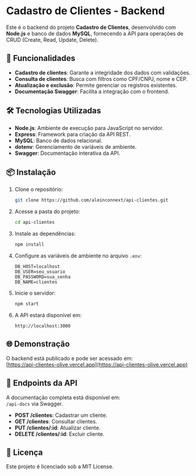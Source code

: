 
# Cadastro de Clientes - Backend

Este é o backend do projeto **Cadastro de Clientes**, desenvolvido com **Node.js** e banco de dados **MySQL**, fornecendo a API para operações de CRUD (Create, Read, Update, Delete).

## 🚀 Funcionalidades
- **Cadastro de clientes**: Garante a integridade dos dados com validações.
- **Consulta de clientes**: Busca com filtros como CPF/CNPJ, nome e CEP.
- **Atualização e exclusão**: Permite gerenciar os registros existentes.
- **Documentação Swagger**: Facilita a integração com o frontend.

## 🛠️ Tecnologias Utilizadas
- **Node.js**: Ambiente de execução para JavaScript no servidor.
- **Express**: Framework para criação da API REST.
- **MySQL**: Banco de dados relacional.
- **dotenv**: Gerenciamento de variáveis de ambiente.
- **Swagger**: Documentação interativa da API.

## 📦 Instalação
1. Clone o repositório:
   ```bash
   git clone https://github.com/aleinconnext/api-clientes.git
   ```
2. Acesse a pasta do projeto:
   ```bash
   cd api-clientes
   ```
3. Instale as dependências:
   ```bash
   npm install
   ```
4. Configure as variáveis de ambiente no arquivo `.env`:
   ```
   DB_HOST=localhost
   DB_USER=seu_usuario
   DB_PASSWORD=sua_senha
   DB_NAME=clientes
   ```
5. Inicie o servidor:
   ```bash
   npm start
   ```
6. A API estará disponível em:
   ```
   http://localhost:3000
   ```

## 🌐 Demonstração
O backend está publicado e pode ser acessado em:  
[https://api-clientes-olive.vercel.app](https://api-clientes-olive.vercel.app)

## 📖 Endpoints da API
A documentação completa está disponível em:  
`/api-docs` via Swagger.

- **POST /clientes**: Cadastrar um cliente.
- **GET /clientes**: Consultar clientes.
- **PUT /clientes/:id**: Atualizar cliente.
- **DELETE /clientes/:id**: Excluir cliente.

## 📜 Licença
Este projeto é licenciado sob a MIT License.
